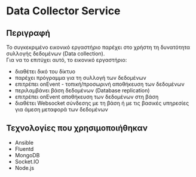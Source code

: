 # Data Collector Service
## Περιγραφή

Το συγκεκριμένο εικονικό εργαστήριο παρέχει στο χρήστη τη δυνατότητα συλλογής δεδομένων (Data collection).\
Για να το επιτύχει αυτό, το εικονικό εργαστήριο:
- διαθέτει δικό του δίκτυο
- παρέχει πρόγραμμα για τη συλλογή των δεδομένων
- επιτρέπει onEvent - τοπική/προσωρινή αποθήκευση των δεδομένων
- περιλαμβάνει βάση δεδομένων (Database replication)
- επιτρέπει onEvent αποθήκευση των δεδομένων στη βάση
- διαθέτει Websocket σύνδεσης με τη βάση ή με τις βασικές υπηρεσίες για άμεση μεταφορά των δεδομένων

## Τεχνολογίες που χρησιμοποιήθηκαν

- Ansible
- Fluentd
- MongoDB
- Socket.IO
- Node.js

